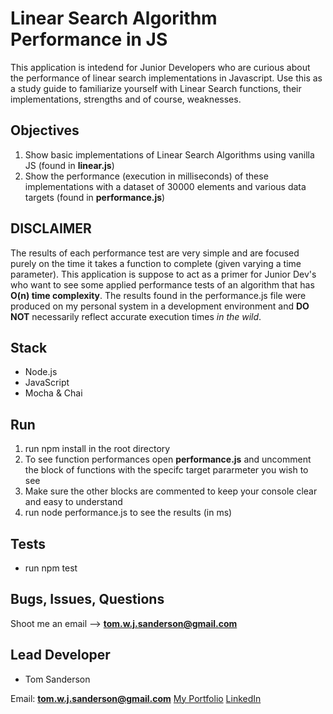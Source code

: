 # Linear Search Algorithm Performance in JS

This application is intedend for Junior Developers who are curious about the performance of linear search implementations in Javascript. Use this as a study guide to familiarize yourself with Linear Search functions, their implementations, strengths and of course, weaknesses.

## Objectives

1. Show basic implementations of Linear Search Algorithms using vanilla JS (found in **linear.js**)
2. Show the performance (execution in milliseconds) of these implementations with a dataset of 30000 elements and various data targets (found in **performance.js**)

## DISCLAIMER

The results of each performance test are very simple and are focused purely on the time it takes a function to complete (given varying a time parameter). This application is suppose to act as a primer for Junior Dev's who want to see some applied performance tests of an algorithm that has **O(n) time complexity**. The results found in the performance.js file were produced on my personal system in a development environment and **DO NOT** necessarily reflect accurate execution times *in the wild*.

## Stack

- Node.js
- JavaScript
- Mocha & Chai

## Run 

1. run npm install in the root directory
2. To see function performances open **performance.js** and uncomment the block of functions with the specifc target pararmeter you wish to see
3. Make sure the other blocks are commented to keep your console clear and easy to understand
4. run node performance.js to see the results (in ms)

## Tests

- run npm test

## Bugs, Issues, Questions

Shoot me an email --> **tom.w.j.sanderson@gmail.com**

## Lead Developer

- Tom Sanderson 

Email: **tom.w.j.sanderson@gmail.com**
[My Portfolio](https://portfolio-8af66.firebaseapp.com/)
[LinkedIn](https://www.linkedin.com/in/tom-sanderson-b6bb5084/)
